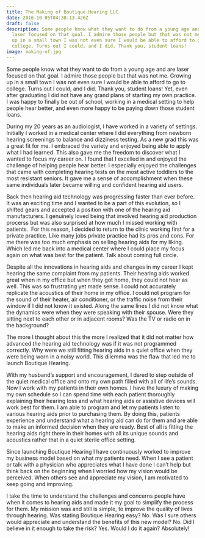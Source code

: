 ```yaml
---
title: The Making of Boutique Hearing LLC
date: 2016-10-05T04:38:13.426Z
draft: false
description: Some people know what they want to do from a young age and are
  laser focused on that goal. I admire those people but that was not me. Growing
  up in a small town I was not even sure I would be able to afford to go to
  college. Turns out I could, and I did. Thank you, student loans!
image: making-of.jpg
---
```

<!--StartFragment-->

Some people know what they want to do from a young age and are laser focused on that goal. I admire those people but that was not me. Growing up in a small town I was not even sure I would be able to afford to go to college. Turns out I could, and I did. Thank you, student loans! Yet, even after graduating I did not have any grand plans of starting my own practice. I was happy to finally be out of school, working in a medical setting to help people hear better, and even more happy to be paying down those student loans. 

During my 20 years as an audiologist, I have worked in a variety of settings. Initially I worked in a medical center where I did everything from newborn hearing screenings to balance and dizziness testing. As a new grad this was a great fit for me. I embraced the variety and enjoyed being able to apply what I had learned. This also gave me the freedom to discover what I wanted to focus my career on. I found that I excelled in and enjoyed the challenge of helping people hear better. I especially enjoyed the challenges that came with completing hearing tests on the most active toddlers to the most resistant seniors. It gave me a sense of accomplishment when these same individuals later became willing and confident hearing aid users. 

Back then hearing aid technology was progressing faster than ever before. It was an exciting time and I wanted to be a part of this evolution, so I shifted gears and accepted a position with one of the hearing aid manufacturers. I genuinely loved being that involved hearing aid production procerss but was also surprised at how much I missed working with patients.  For this reason, I decided to return to the clinic working first for a private practice. Like many jobs private practice had its pros and cons. For me there was too much emphasis on selling hearing aids for my liking. Which led me back into a medical center where I could place my focus again on what was best for the patient. Talk about coming full circle. 

Despite all the innovations in hearing aids and changes in my career I kept hearing the same complaint from my patients. Their hearing aids worked great when in my office but when they got home, they could not hear as well. This was so frustrating yet made sense. I could not accurately replicate the acoustics of their home in my office. I could not program for the sound of their heater, air conditioner, or the traffic noise from their window if I did not know it existed. Along the same lines I did not know what the dynamics were when they were speaking with their spouse. Were they sitting next to each other or in adjacent rooms? Was the TV or radio on in the background?

The more I thought about this the more I realized that it did not matter how advanced the hearing aid technology was if it was not programmed correctly. Why were we still fitting hearing aids in a quiet office when they were being worn in a noisy world. This dilemma was the flaw that led me to launch Boutique Hearing. 

With my husband’s support and encouragement, I dared to step outside of the quiet medical office and onto my own path filled with all of life’s sounds. Now I work with my patients in their own homes. I have the luxury of making my own schedule so I can spend time with each patient thoroughly explaining their hearing loss and what hearing aids or assistive devices will work best for them. I am able to program and let my patients listen to various hearing aids prior to purchasing them. By doing this, patients experience and understand what a hearing aid can do for them and are able to make an informed decision when they are ready. Best of all is fitting the hearing aids right there in their homes with all its unique sounds and acoustics rather that in a quiet sterile office setting.  

Since launching Boutique Hearing I have continuously worked to improve my business model based on what my patients need. When I see a patient or talk with a physician who appreciates what I have done I can’t help but think back on the beginning when I worried how my vision would be perceived. When others see and appreciate my vision, I am motivated to keep going and improving.

I take the time to understand the challenges and concerns people have when it comes to hearing aids and made it my goal to simplify the process for them. My mission was and still is simple, to improve the quality of lives through hearing. Was stating Boutique Hearing easy? No. Was I sure others would appreciate and understand the benefits of this new model? No. Did I believe in it enough to take the risk? Yes. Would I do it again? Absolutely!

<!--EndFragment-->